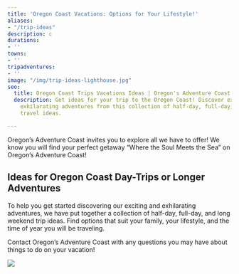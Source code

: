 ```yaml
---
title: 'Oregon Coast Vacations: Options for Your Lifestyle!'
aliases:
- "/trip-ideas"
description: c
durations:
- ''
towns:
- ''
tripadventures:
- ''
image: "/img/trip-ideas-lighthouse.jpg"
seo:
  title: Oregon Coast Trips Vacations Ideas | Oregon's Adventure Coast
  description: Get ideas for your trip to the Oregon Coast! Discover exciting and
    exhilarating adventures from this collection of half-day, full-day, and long weekend
    travel ideas.

---
```

Oregon’s Adventure Coast invites you to explore all we have to offer! We know you will find your perfect getaway “Where the Soul Meets the Sea” on Oregon’s Adventure Coast!

## Ideas for Oregon Coast Day-Trips or Longer Adventures

To help you get started discovering our exciting and exhilarating adventures, we have put together a collection of half-day, full-day, and long weekend trip ideas. Find options that suit your family, your lifestyle, and the time of year you will be traveling.

Contact Oregon’s Adventure Coast with any questions you may have about things to do on your vacation!

[![](/img/christmas-at-the-coast-695-banner.jpg)](/event/christmas-at-the-coast)
